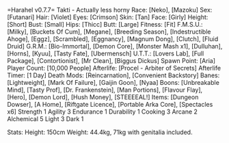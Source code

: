 =Harahel v0.7.7=
Takti - Actually less horny
Race: [Neko], [Mazoku]
Sex: [Futanari]
Hair: [Violet]
Eyes: [Crimson]
Skin: [Tan]
Face: [Girly]
Height: [Short]
Bust: [Small]
Hips: [Thicc]
Butt: [Large]
Fitness: [Fit]
F.M.S.U.: [Milky], [Buckets Of Cum], [Megane], [Breeding Season], [Indestructible Ahoge], [Eggz], [Scrambled], [Eggnancy], [Magnum Dong], [Clutch], [Fluid Druid]
G.R.M.: [Bio-Immortal], [Demon Core], [Monster Mash x1], [Dulluhan], [Horns], [Kyuu], [Tasty Fate], [Ubermensch]
U.T.T.: [Lovers Lab], [Full Package], [Contortionist], [Mr Clean], [Biggus Dickus]
Spawn Point: [Aria]
Player Count: [10,000 People]
Afterlife: [Procel - Arbiter of Secrets]
Afterlife Timer: [1 Day]
Death Mods: [Reincarnation], [Convenient Backstory]
Banes: [Lightweight], [Mark Of Failure], [Gaijin Goon], [Nyaa]
Boons: [Unbreakable Mind], [Tasty Prof], [Dr. Frankenstein], [Man Portions], [Flavour Flay], [Hero], [Demon Lord], [Hush Money], [STEEEEAL!]
Items: [Dungeon Dowser], [A Home], [Riftgate Licence], [Portable Arka Core], [Spectacles x6]
Strength 1
Agility 3
Endurance 1
Durability 1
Cooking 3
Arcane 2
Alchemical 5
Light 3
Dark 1

Stats:
Height: 150cm
Weight: 44.4kg, 71kg with genitalia included.
